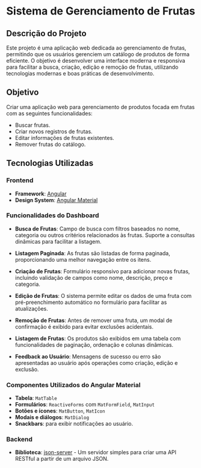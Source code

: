 # Sistema de Gerenciamento de Frutas  

## Descrição do Projeto  

Este projeto é uma aplicação web dedicada ao gerenciamento de frutas, permitindo que os usuários gerenciem um catálogo de produtos de forma eficiente. O objetivo é desenvolver uma interface moderna e responsiva para facilitar a busca, criação, edição e remoção de frutas, utilizando tecnologias modernas e boas práticas de desenvolvimento.  

## Objetivo  

Criar uma aplicação web para gerenciamento de produtos focada em frutas com as seguintes funcionalidades:  

- Buscar frutas.  
- Criar novos registros de frutas.  
- Editar informações de frutas existentes.  
- Remover frutas do catálogo.  

## Tecnologias Utilizadas  

### Frontend  

- **Framework**: [Angular](https://angular.io/)  
- **Design System**: [Angular Material](https://material.angular.io/)  

### Funcionalidades do Dashboard  

- **Busca de Frutas**: Campo de busca com filtros baseados no nome, categoria ou outros critérios relacionados às frutas. Suporte a consultas dinâmicas para facilitar a listagem.  

- **Listagem Paginada**: As frutas são listadas de forma paginada, proporcionando uma melhor navegação entre os itens.  

- **Criação de Frutas**: Formulário responsivo para adicionar novas frutas, incluindo validação de campos como nome, descrição, preço e categoria.  

- **Edição de Frutas**: O sistema permite editar os dados de uma fruta com pré-preenchimento automático no formulário para facilitar as atualizações.  

- **Remoção de Frutas**: Antes de remover uma fruta, um modal de confirmação é exibido para evitar exclusões acidentais.  

- **Listagem de Frutas**: Os produtos são exibidos em uma tabela com funcionalidades de paginação, ordenação e colunas dinâmicas.  

- **Feedback ao Usuário**: Mensagens de sucesso ou erro são apresentadas ao usuário após operações como criação, edição e exclusão.  

### Componentes Utilizados do Angular Material  

- **Tabela**: `MatTable`  
- **Formulários**: `ReactiveForms` com `MatFormField`, `MatInput`  
- **Botões e ícones**: `MatButton`, `MatIcon`  
- **Modais e diálogos**: `MatDialog`  
- **Snackbars**: para exibir notificações ao usuário.  

### Backend  

- **Biblioteca**: [json-server](https://github.com/typicode/json-server) - Um servidor simples para criar uma API RESTful a partir de um arquivo JSON. 
